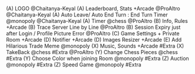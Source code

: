(A) LOGO @Chaitanya-Keyal
(A) Leaderboard, Stats +Arcade @ProAltro @Chaitanya-Keyal
(A) Auto Leave/ Auto End Turn : End Turn Timer @monopoly @Chaitanya-Keyal
(A) Timer @chess @ProAltro
(B) Info, Rules +Arcade
(B) Trace Server Line by Line @ProAltro
(B) Session Expiry just after Login / Profile Picture Error @ProAltro
(C) Game Settings + Private Room +Arcade
(D) Notifier +Arcade
(D) Images Resizer +Arcade
(E) Add Hilarious Trade Meme @monopoly
(X) Music, Sounds +Arcade #Extra
(X) TakeBack @chess #Extra @ProAltro
(Y) Change Chess Pieces @chess #Extra
(Y) Choose Color when joining Room @monopoly #Extra
(Z) Auction @monopoly #Extra
(Z) Speed Game @monopoly #Extra
